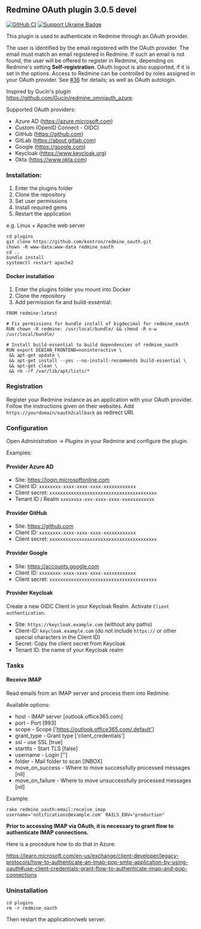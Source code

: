 ## Redmine OAuth plugin 3.0.5 devel

[![GitHub CI](https://github.com/kontron/redmine_oauth/actions/workflows/rubyonrails.yml/badge.svg?branch=devel)](https://github.com/kontron/redmine_oauth/actions/workflows/rubyonrails.yml)
[![Support Ukraine Badge](https://bit.ly/support-ukraine-now)](https://github.com/support-ukraine/support-ukraine)

This plugin is used to authenticate in Redmine through an OAuth provider.

The user is identified by the email registered with the OAuth provider. The email must match an email registered
in Redmine. If such an email is not found, the user will be offered to register in Redmine, depending on Redmine's 
setting **Self-registration**. OAuth logout is also supported, if it is set in the options.
Access to Redmine can be controlled by roles assigned in your OAuth provider.
See [#36](https://github.com/kontron/redmine_oauth/issues/36#issuecomment-2348842432) for details; as well as OAuth 
autologin.

Inspired by Gucin's plugin https://github.com/Gucin/redmine_omniauth_azure.

Supported OAuth providers:
* Azure AD (https://azure.microsoft.com)
* Custom (OpenID Connect - OIDC)
* GitHub (https://github.com)
* GitLab (https://about.gitlab.com)
* Google (https://google.com)
* Keycloak (https://www.keycloak.org)
* Okta (https://www.okta.com)

### Installation:

1. Enter the plugins folder 
2. Clone the repository
3. Set user permissions
4. Install required gems
5. Restart the application

e.g. Linux + Apache web server

```shell 
cd plugins
git clone https://github.com/kontron/redmine_oauth.git
chown -R www-data:www-data redmine_oauth
cd ..
bundle install
systemctl restart apache2
```

#### Docker installation

1. Enter the plugins folder you mount into Docker
2. Clone the repository
3. Add permission fix and build-essential:
```
FROM redmine:latest

# Fix permissions for bundle install of bigdecimal for redmine_oauth
RUN chown -R redmine: /usr/local/bundle/ && chmod -R o-w /usr/local/bundle/

# Install build-essential to build dependencies of redmine_oauth
RUN export DEBIAN_FRONTEND=noninteractive \
 && apt-get update \
 && apt-get install --yes --no-install-recommends build-essential \
 && apt-get clean \
 && rm -rf /var/lib/apt/lists/*
```

### Registration

Register your Redmine instance as an application with your OAuth provider. Follow the instructions given on their 
websites. Add `https://yourdomain/oauth2callback` as redirect URI.

### Configuration

Open _Administration -> Plugins_ in your Redmine and configure the plugin.

Examples:

#### Provider Azure AD

* Site: https://login.microsoftonline.com
* Client ID: `xxxxxxxx-xxxx-xxxx-xxxx-xxxxxxxxxxxx`
* Client secret: `xxxxxxxxxxxxxxxxxxxxxxxxxxxxxxxxxxxxxxxx`
* Tenant ID / Realm `xxxxxxxx-xxx-xxxx-xxxx-xxxxxxxxxxxx`

#### Provider GitHub

* Site: https://github.com
* Client ID: `xxxxxxxx-xxxx-xxxx-xxxx-xxxxxxxxxxxx`
* Client secret: `xxxxxxxxxxxxxxxxxxxxxxxxxxxxxxxxxxxxxxxx`

#### Provider Google

* Site: https://accounts.google.com
* Client ID: `xxxxxxxx-xxxx-xxxx-xxxx-xxxxxxxxxxxx`
* Client secret: `xxxxxxxxxxxxxxxxxxxxxxxxxxxxxxxxxxxxxxxx`

#### Provider Keycloak

Create a new OIDC Client in your Keycloak Realm. Activate `Client authentication`.

* Site: `https://keycloak.example.com` (without any paths)
* Client-ID: `keycloak.example.com` (do not include `https://` or other special characters in the Client ID)
* Secret: Copy the client secret from Keycloak
* Tenant ID: the name of your Keycloak realm

### Tasks

#### Receive IMAP
Read emails from an IMAP server and process them into Redmine.

Available options:
* host - IMAP server [outlook.office365.com]
* port - Port [993]
* scope - Scope ['https://outlook.office365.com/.default']
* grant_type - Grant type ['client_credentials']
* ssl - use SSL [true]
* starttls - Start TLS [false]
* username - Login ['']     
* folder - Mail folder to scan [INBOX]
* move_on_success - Where to move successfully processed messages [nil]
* move_on_failure - Where to move unsuccessfully processed messages [nil]

Example:

```shell
rake redmine_oauth:email:receive_imap username='notifications@example.com' RAILS_ENV="production"
```

**Prior to accessing IMAP via OAuth, it is necessary to grant flow to authenticate IMAP connections.**

Here is a procedure how to do that in Azure:

https://learn.microsoft.com/en-us/exchange/client-developer/legacy-protocols/how-to-authenticate-an-imap-pop-smtp-application-by-using-oauth#use-client-credentials-grant-flow-to-authenticate-imap-and-pop-connections

### Uninstallation

```shell
cd plugins
rm -r redmine_oauth
```
Then restart the application/web server.

